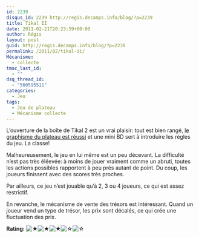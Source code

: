 ```yaml
---
id: 2239
disqus_id: 2239 http://regis.decamps.info/blog/?p=2239
title: Tikal II
date: 2011-02-21T20:23:59+00:00
author: Régis
layout: post
guid: http://regis.decamps.info/blog/?p=2239
permalink: /2011/02/tikal-ii/
Mécanisme:
  - collecte
tmac_last_id:
  - ""
dsq_thread_id:
  - "560595511"
categories:
  - Jeu
tags:
  - Jeu de plateau
  - Mécanisme collecte
---
```

L’ouverture de la boîte de Tikal 2 est un vrai plaisir: tout est bien rangé, [le graphisme du plateau est réussi](http://www.vincentdutrait.com/blogv2/2011/11/05/tikal-2-1-le-plateau/) et une mini BD sert à introduire les règles du jeu. La classe!

Malheureusement, le jeu en lui même est un peu décevant. La difficulté n’est pas très éléevée: à moins de jouer vraiment comme un abruti, toutes les actions possibles rapportent à peu près autant de point. Du coup, les joueurs finissent avec des scores très proches.

Par ailleurs, ce jeu n’est jouable qu’à 2, 3 ou 4 joueurs, ce qui est assez restrictif.

En revanche, le mécanisme de vente des trésors est intéressant. Quand un joueur vend un type de trésor, les prix sont décalés, ce qui crée une fluctuation des prix.
  


**Rating:** ![&#9733;](http://regis.decamps.info/blog/wp-content/plugins/xavins-review-ratings/default/star.png "3/5")![&#9733;](http://regis.decamps.info/blog/wp-content/plugins/xavins-review-ratings/default/star.png "3/5")![&#9733;](http://regis.decamps.info/blog/wp-content/plugins/xavins-review-ratings/default/star.png "3/5")![&#9734;](http://regis.decamps.info/blog/wp-content/plugins/xavins-review-ratings/default/blank_star.png "3/5")![&#9734;](http://regis.decamps.info/blog/wp-content/plugins/xavins-review-ratings/default/blank_star.png "3/5") 
